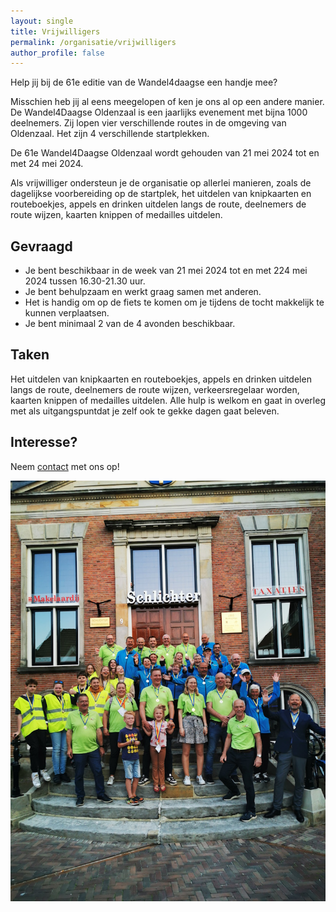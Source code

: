 ```yaml
---
layout: single
title: Vrijwilligers
permalink: /organisatie/vrijwilligers
author_profile: false
---
```


Help jij bij de 61e editie van de Wandel4daagse een handje mee?  

Misschien heb jij al eens meegelopen of ken je ons al op een andere manier. De Wandel4Daagse Oldenzaal is een jaarlijks evenement met bijna 1000 deelnemers. Zij lopen vier verschillende routes in de omgeving van Oldenzaal. Het zijn 4 verschillende startplekken. 

De 61e Wandel4Daagse Oldenzaal wordt gehouden van 21 mei 2024 tot en met 24 mei 2024. 

Als vrijwilliger ondersteun je de organisatie op allerlei manieren, zoals de dagelijkse voorbereiding op de startplek, het uitdelen van knipkaarten en routeboekjes, appels en drinken uitdelen langs de route, deelnemers de route wijzen, kaarten knippen of medailles uitdelen.  

## Gevraagd

- Je bent beschikbaar in de week van 21 mei 2024 tot en met 224 mei 2024 tussen 16.30-21.30 uur.
- Je bent behulpzaam en werkt graag samen met anderen.
- Het is handig om op de fiets te komen om je tijdens de tocht makkelijk te kunnen verplaatsen.
- Je bent minimaal 2 van de 4 avonden beschikbaar.

## Taken

Het uitdelen van knipkaarten en routeboekjes, appels en drinken uitdelen langs de route, deelnemers de route wijzen, verkeersregelaar worden, kaarten knippen of medailles uitdelen. Alle hulp is welkom en gaat in overleg met als uitgangspuntdat je zelf ook te gekke dagen gaat beleven.

## Interesse?

Neem [contact](/contact) met ons op!

![Organisatie en vrijwilligers Wandel4Daagse Oldenzaal 2023](/assets/organisatie/teamfoto2023.jpg) 